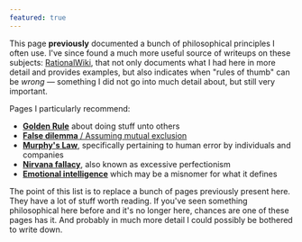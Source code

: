 ```yaml
---
featured: true
---
```


This page **previously** documented a bunch of philosophical principles I often use. I've since found a much more useful source of writeups on these subjects: [RationalWiki](https://rationalwiki.org/), that not only documents what I had here in more detail and provides examples, but also indicates when "rules of thumb" can be *wrong* — something I did not go into much detail about, but still very important.

Pages I particularly recommend:

* [**Golden Rule**](https://rationalwiki.org/wiki/Golden_Rule) about doing stuff unto others
* [**False dilemma** / Assuming mutual exclusion](https://rationalwiki.org/wiki/False_dilemma#Assuming_mutual_exclusion)
* [**Murphy's Law**](https://rationalwiki.org/wiki/Murphy%27s_Law), specifically pertaining to human error by individuals and companies
* [**Nirvana fallacy**](https://rationalwiki.org/wiki/Nirvana_fallacy), also known as excessive perfectionism
* [**Emotional intelligence**](https://rationalwiki.org/wiki/Emotional_intelligence) which may be a misnomer for what it defines

The point of this list is to replace a bunch of pages previously present here. They have a lot of stuff worth reading. If you've seen something philosophical here before and it's no longer here, chances are one of these pages has it. And probably in much more detail I could possibly be bothered to write down.
